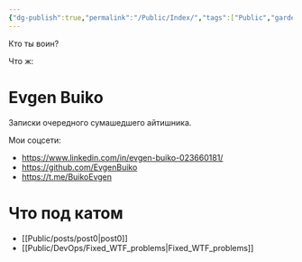 ```yaml
---
{"dg-publish":true,"permalink":"/Public/Index/","tags":["Public","gardenEntry","gardenEntry"]}
---
```


Кто ты воин?

Что ж:

# Evgen Buiko

Записки очередного сумашедшего айтишника. 

Мои соцсети:
* https://www.linkedin.com/in/evgen-buiko-023660181/
* https://github.com/EvgenBuiko
* https://t.me/BuikoEvgen

# Что под катом

* [[Public/posts/post0\|post0]]
* [[Public/DevOps/Fixed_WTF_problems\|Fixed_WTF_problems]]





